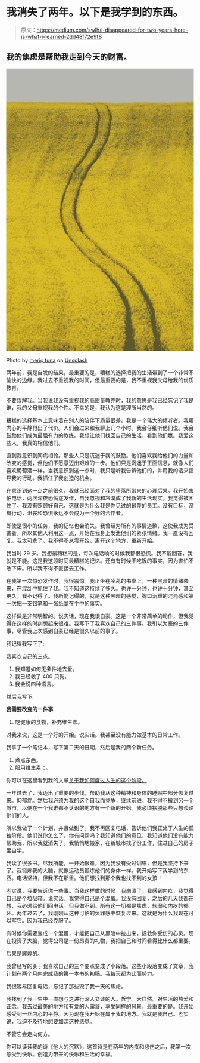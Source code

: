 # 我消失了两年。以下是我学到的东西。

> 原文：<https://medium.com/swlh/i-disappeared-for-two-years-here-is-what-i-learned-2dd48f72e9f8>

## 我的焦虑是帮助我走到今天的财富。

![](img/bfe61a038efe0c9e34dad09862148daf.png)

Photo by [meriç tuna](https://unsplash.com/@tunagraphy?utm_source=medium&utm_medium=referral) on [Unsplash](https://unsplash.com?utm_source=medium&utm_medium=referral)

两年前，我是自发的结果，最重要的是，糟糕的选择把我的生活带到了一个非常不愉快的边缘。我过去不重视我的时间，但最重要的是，我不重视我父母给我的优质教育。

不要误解我。当我说我没有重视我的高质量教养时，我的意思是我已经忘记了我是谁，我的父母重视我的个性。不幸的是，我认为这是理所当然的。

糟糕的选择基本上意味着在别人的陪伴下质量很差。我是一个伟大的倾听者。我用内心的平静付出了代价。人们会过来和我聊上几个小时。我会仔细听他们说。我会鼓励他们成为最强有力的教练。我想让他们找回自己的生活，看到他们赢。我爱这些人，我真的相信他们。

直到我意识到同病相怜。那些人只是沉迷于我的鼓励。他们喜欢我给他们的力量和改变的感觉，但他们不愿意迈出艰难的一步。他们只是沉迷于正面信息，就像人们喜欢葡萄酒一样。当我意识到这一点时，我只是听我告诉他们的，并用我的话来指导我的行动。我抓住了我创造的机会。

在意识到这一点之前很久，我就已经面对了我的堕落所带来的心理后果。我开始害怕电话，两次深夜恐慌症发作，自我忽视和冷漠成了我新的生活现实。我觉得被困住了。我没有照顾好自己，这就是为什么我是你见过的最差的员工。没有目标，没有行动，沮丧和恐惧永远不会成为一个好的合作者。

即使是很小的任务，我的记忆也会消失。我曾经为所有的事情道歉，这使我成为受害者，所以其他人利用这一点，开始在我身上发泄他们的紧张情绪。我一直没有回复。我太可悲了。我不得不从零开始。离开这个地方，重新开始。

我当时 29 岁。我想最糟糕的是，每次电话响的时候我都很恐慌。我不能回答，我就是不能。这是我这段时间最糟糕的记忆。还有有时候不吃饭的事实，因为害怕不敢下床。所以我不得不直接去工作。

在我第一次惊恐发作时，我很震惊。我正坐在凌乱的书桌上，一种黑暗的情绪袭来，在混乱中抓住了我。我不知道这持续了多久。也许一分钟，也许十分钟，甚至更久。我不记得了。我所能记得的，就是这种黑暗的感觉，胸口沉重的混沌感和第一次把一支铅笔和一张纸拿在手中的事实。

这样做是非常明智的。说实话，现在我很自豪。这是一个非常简单的动作，但我觉得在这样的时刻想起来很难。我写下了我喜欢自己的三件事。我引以为豪的三件事，尽管我上次感到自豪已经是很久以前的事了。

我记得我写下了:

我喜欢自己的三点。

1.  我知道如何无条件地去爱。
2.  我已经救了 400 只狗。
3.  我会说四种语言。

然后我写下:

**我需要改变的一件事**

1.  吃健康的食物，补充维生素。

对我来说，这是一个好的开始。说实话。我甚至没有能力做基本的日常工作。

我拿了一个笔记本，写下第二天的日期，然后是我的两个新任务。

1.  煮点东西。
2.  服用维生素 c。

你可以在这里看到我的文章[关于我如何度过人生的这个阶段。](/@helloefi/exercise-was-the-best-thing-i-did-for-myself-f098877b3da1)

一年过去了，我迈出了重要的步伐，帮助我从这种精神和身体的睡眠中部分恢复过来。抑郁症。然后我必须为我的这个自我而竞争，继续前进。我不得不搬到另一个城市，以便在一个我谁都不认识的地方有一个新的开始。我必须摆脱那些只想谈论他们的人。

所以我做了一个计划，并且做到了。我不再回复电话，告诉他们我正处于人生的孤独阶段。他们说你怎么了，你有问题吗？我知道他们的意见，我知道他们没有能力帮助我，所以我就消失了。我悄悄地搬家，在新城市找了份工作，住进自己的房子里自学。

我读了很多书。尽我所能。一开始很难，因为我没有受过训练，但是我坚持下来了。我锻炼我的大脑，就像运动员锻炼他们的身体一样。我开始写下我学到的东西。电话坚持，但我不在那里。他们想找到那个我也找不到的女孩！

老实说，我要告诉你一些事。当我这样做的时候，我崩溃了。我感到内疚，我觉得自己是个垃圾箱。说实话。我觉得自己是个混蛋。我没有回复，之后的几天我都在想，我必须给他们回电话。但我做不到。所有这一切都是焦虑、软弱和内疚的循环。两年过去了，我刚刚从这种可怕的负罪感中恢复过来。这就是为什么我现在可以写它。因为我已经克服了。

有时候你需要变成一个混蛋，才能把自己从黑暗中拉出来，拯救你受伤的心灵。现在投资了大脑，觉得公司是一份昂贵的礼物，我把自己和时间看得比什么都重要。

后果是辉煌的。

我曾经写的关于我喜欢自己的三个要点变成了小段落。这些小段落变成了文章，我计划在两个月内完成我的第一本书的初稿。我每天都为此而努力。

我很容易回复电话，忘记了那些毁了我一天的焦虑。

我找到了我一生中一直想与之进行深入交谈的人。哲学。大自然。对生活的热爱和正念。我去过最美的地方和有爱的人露营，享受同样的风景，最重要的是。我开始感受到一丝内心的平静。因为现在我开始在属于我的地方。我就是我自己。老实说，我迫不及待地想要加深这种感觉。

不管它会走向何方。

你可以读读我的诗《他人的沉默》，这首诗是在两年的内疚和悲伤之后，我第一次感受到快乐。创造力带来的快乐和生活的幸福。